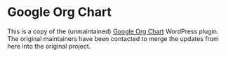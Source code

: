 # Google Org Chart

This is a copy of the (unmaintained) [Google Org Chart](https://wordpress.org/plugins/google-org-chart/) WordPress plugin. The original maintainers have been contacted to merge the updates from here into the original project.
